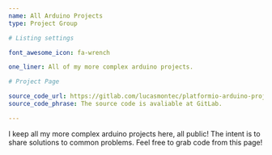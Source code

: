 ```yaml
---
name: All Arduino Projects
type: Project Group

# Listing settings

font_awesome_icon: fa-wrench

one_liner: All of my more complex arduino projects.

# Project Page

source_code_url: https://gitlab.com/lucasmontec/platformio-arduino-projects
source_code_phrase: The source code is avaliable at GitLab.

---
```


I keep all my more complex arduino projects here, all public! The intent is to share solutions to common problems.
Feel free to grab code from this page!